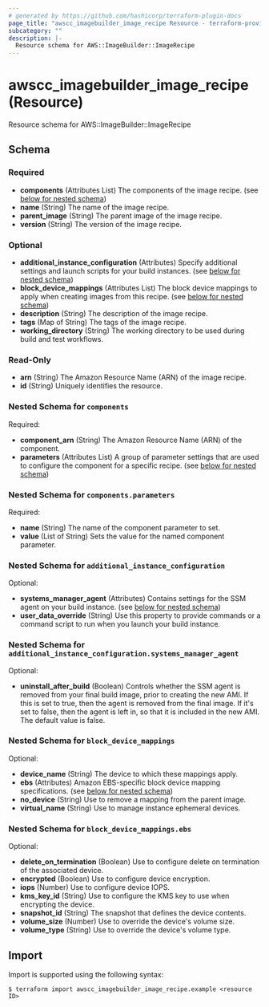 ```yaml
---
# generated by https://github.com/hashicorp/terraform-plugin-docs
page_title: "awscc_imagebuilder_image_recipe Resource - terraform-provider-awscc"
subcategory: ""
description: |-
  Resource schema for AWS::ImageBuilder::ImageRecipe
---
```


# awscc_imagebuilder_image_recipe (Resource)

Resource schema for AWS::ImageBuilder::ImageRecipe



<!-- schema generated by tfplugindocs -->
## Schema

### Required

- **components** (Attributes List) The components of the image recipe. (see [below for nested schema](#nestedatt--components))
- **name** (String) The name of the image recipe.
- **parent_image** (String) The parent image of the image recipe.
- **version** (String) The version of the image recipe.

### Optional

- **additional_instance_configuration** (Attributes) Specify additional settings and launch scripts for your build instances. (see [below for nested schema](#nestedatt--additional_instance_configuration))
- **block_device_mappings** (Attributes List) The block device mappings to apply when creating images from this recipe. (see [below for nested schema](#nestedatt--block_device_mappings))
- **description** (String) The description of the image recipe.
- **tags** (Map of String) The tags of the image recipe.
- **working_directory** (String) The working directory to be used during build and test workflows.

### Read-Only

- **arn** (String) The Amazon Resource Name (ARN) of the image recipe.
- **id** (String) Uniquely identifies the resource.

<a id="nestedatt--components"></a>
### Nested Schema for `components`

Required:

- **component_arn** (String) The Amazon Resource Name (ARN) of the component.
- **parameters** (Attributes List) A group of parameter settings that are used to configure the component for a specific recipe. (see [below for nested schema](#nestedatt--components--parameters))

<a id="nestedatt--components--parameters"></a>
### Nested Schema for `components.parameters`

Required:

- **name** (String) The name of the component parameter to set.
- **value** (List of String) Sets the value for the named component parameter.



<a id="nestedatt--additional_instance_configuration"></a>
### Nested Schema for `additional_instance_configuration`

Optional:

- **systems_manager_agent** (Attributes) Contains settings for the SSM agent on your build instance. (see [below for nested schema](#nestedatt--additional_instance_configuration--systems_manager_agent))
- **user_data_override** (String) Use this property to provide commands or a command script to run when you launch your build instance.

<a id="nestedatt--additional_instance_configuration--systems_manager_agent"></a>
### Nested Schema for `additional_instance_configuration.systems_manager_agent`

Optional:

- **uninstall_after_build** (Boolean) Controls whether the SSM agent is removed from your final build image, prior to creating the new AMI. If this is set to true, then the agent is removed from the final image. If it's set to false, then the agent is left in, so that it is included in the new AMI. The default value is false.



<a id="nestedatt--block_device_mappings"></a>
### Nested Schema for `block_device_mappings`

Optional:

- **device_name** (String) The device to which these mappings apply.
- **ebs** (Attributes) Amazon EBS-specific block device mapping specifications. (see [below for nested schema](#nestedatt--block_device_mappings--ebs))
- **no_device** (String) Use to remove a mapping from the parent image.
- **virtual_name** (String) Use to manage instance ephemeral devices.

<a id="nestedatt--block_device_mappings--ebs"></a>
### Nested Schema for `block_device_mappings.ebs`

Optional:

- **delete_on_termination** (Boolean) Use to configure delete on termination of the associated device.
- **encrypted** (Boolean) Use to configure device encryption.
- **iops** (Number) Use to configure device IOPS.
- **kms_key_id** (String) Use to configure the KMS key to use when encrypting the device.
- **snapshot_id** (String) The snapshot that defines the device contents.
- **volume_size** (Number) Use to override the device's volume size.
- **volume_type** (String) Use to override the device's volume type.

## Import

Import is supported using the following syntax:

```shell
$ terraform import awscc_imagebuilder_image_recipe.example <resource ID>
```
